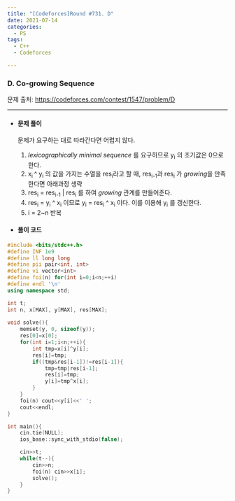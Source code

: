 ```yaml
---
title: "[Codeforces]Round #731. D"
date: 2021-07-14
categories:
  - PS
tags:
  - C++
  - Codeforces

---
```




### D. Co-growing Sequence

문제 출처: <https://codeforces.com/contest/1547/problem/D>

---





* #### **문제 풀이** 

  문제가 요구하는 대로 따라간다면 어렵지 않다. 

  1. *lexicographically minimal sequence* 를 요구하므로 y<sub>i</sub> 의 초기값은 0으로 한다.
  2. x<sub>i </sub>^ y<sub>i</sub> 의 값을 가지는 수열을 res<sub>i</sub>라고 할 때, res<sub>i-1</sub>과 res<sub>i</sub> 가 *growing*을 만족한다면 아래과정 생략
  3. res<sub>i</sub> = res<sub>i-1</sub> \| res<sub>i</sub> 를 하여 *growing* 관계를 만들어준다.
  4. res<sub>i</sub> = y<sub>i</sub> ^ x<sub>i</sub> 이므로 y<sub>i</sub> = res<sub>i</sub> ^ x<sub>i</sub> 이다. 이를 이용해 y<sub>i</sub> 를 갱신한다.
  5. i = 2~n 반복

  

* #### **풀이 코드**

```c++
#include <bits/stdc++.h>
#define INF 1e9
#define ll long long
#define pii pair<int, int> 
#define vi vector<int> 
#define foi(n) for(int i=0;i<n;++i)
#define endl '\n'
using namespace std;

int t;
int n, x[MAX], y[MAX], res[MAX];
 
void solve(){
    memset(y, 0, sizeof(y));
    res[0]=x[0];
    for(int i=1;i<n;++i){
        int tmp=x[i]^y[i];
        res[i]=tmp;
        if((tmp&res[i-1])!=res[i-1]){
            tmp=tmp|res[i-1];
            res[i]=tmp;
            y[i]=tmp^x[i];
        }
    }
    foi(n) cout<<y[i]<<' ';
    cout<<endl;
}

int main(){
    cin.tie(NULL);
    ios_base::sync_with_stdio(false);

    cin>>t;
    while(t--){
        cin>>n;
        foi(n) cin>>x[i];
        solve();
    }
}
```

